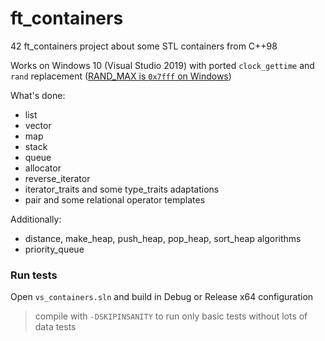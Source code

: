 # ft_containers
42 ft_containers project about some STL containers from C++98

Works on Windows 10 (Visual Studio 2019) with ported `clock_gettime` and `rand` replacement ([RAND_MAX is `0x7fff` on Windows](https://docs.microsoft.com/en-us/cpp/c-runtime-library/rand-max?view=msvc-160))

What's done:
- list
- vector
- map
- stack
- queue
- allocator
- reverse_iterator
- iterator_traits and some type_traits adaptations
- pair and some relational operator templates

Additionally:
- distance, make_heap, push_heap, pop_heap, sort_heap algorithms
- priority_queue

### Run tests
Open ```vs_containers.sln``` and build in Debug or Release x64 configuration

> compile with `-DSKIPINSANITY` to run only basic tests without lots of data tests
